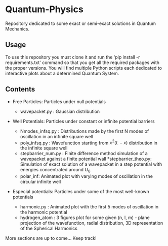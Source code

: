 # Quantum-Physics
Repository dedicated to some exact or semi-exact solutions in Quantum Mechanics.

## Usage
To use this repository you must clone it and run the 'pip install -r requirements.txt' command so that you get all the required packages with the proper versions. 
You will find multiple Python scripts each dedicated to interactive plots about a determined Quantum System.

## Contents 
* Free Particles: Particles under null potentials 
    * wavepacket.py : Gaussian distribution 

* Well Potentials: Particles under constant or infinite potential barriers
    * Nmodes_infsq.py : Distributions made by the first N modes of oscillation in an infinite square well
    * poly_infsq.py : Wavefunction starting from $x^2(L-x)$ distribution in the infinite square well
    * stepbarrier_num.py : Finite difference method simulation of a wavepacket against a finite potential wall
    *stepbarrier_theo.py: Simulation of exact solution of a wavepacket in a step potential with energies concentrated around $U_0$
    * polar_inf: Animated plot with varying modes of oscillation in the circular infinite well

* Especial potentials: Particles under some of the most well-known potentials
    * harmonic.py : Animated plot with the first 5 modes of oscillation in the harmonic potential
    * hydrogen_atom : 3 figures plot for some given (n, l, m) - plane projection of the wavefunction, radial distribution, 3D representation of the Spherical Harmonics

More sections are up to come... Keep track!
